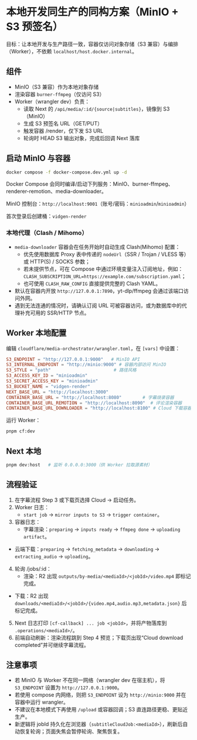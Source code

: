 # 本地开发同生产的同构方案（MinIO + S3 预签名）

目标：让本地开发与生产路径一致，容器仅访问对象存储（S3 兼容）与编排（Worker），不依赖 `localhost/host.docker.internal`。

## 组件

- MinIO（S3 兼容）作为本地对象存储
- 渲染容器 `burner-ffmpeg`（仅访问 S3）
- Worker（wrangler dev）负责：
  - 读取 Next 的 `/api/media/:id/{source|subtitles}`，镜像到 S3（MinIO）
  - 生成 S3 预签名 URL（GET/PUT）
  - 触发容器 /render，仅下发 S3 URL
  - 轮询时 HEAD S3 输出对象，完成后回调 Next 落库

## 启动 MinIO 与容器

```bash
docker compose -f docker-compose.dev.yml up -d
```

Docker Compose 会同时编译/启动下列服务：MinIO、burner-ffmpeg、renderer-remotion、media-downloader。

MinIO 控制台：`http://localhost:9001`（账号/密码：`minioadmin`/`minioadmin`）

首次登录后创建桶：`vidgen-render`

### 本地代理（Clash / Mihomo）

- `media-downloader` 容器会在任务开始时自动生成 Clash(Mihomo) 配置：
  - 优先使用数据库 Proxy 表中传递的 `nodeUrl`（SSR / Trojan / VLESS 等）或 HTTP(S) / SOCKS 参数；
  - 若未提供节点，可在 Compose 中通过环境变量注入订阅地址，例如：`CLASH_SUBSCRIPTION_URL=https://example.com/subscription.yaml`；
  - 也可使用 `CLASH_RAW_CONFIG` 直接提供完整的 Clash YAML。
- 默认在容器内开放 `http://127.0.0.1:7890`，yt-dlp/ffmpeg 会通过该端口访问外网。
- 遇到无法连通的情况时，请确认订阅 URL 可被容器访问，或为数据库中的代理补充可用的 SSR/HTTP 节点。

## Worker 本地配置

编辑 `cloudflare/media-orchestrator/wrangler.toml`，在 `[vars]` 中设置：

```toml
S3_ENDPOINT = "http://127.0.0.1:9000"   # MinIO API
S3_INTERNAL_ENDPOINT = "http://minio:9000" # 容器内部访问 MinIO
S3_STYLE = "path"                        # 路径风格
S3_ACCESS_KEY_ID = "minioadmin"
S3_SECRET_ACCESS_KEY = "minioadmin"
S3_BUCKET_NAME = "vidgen-render"
NEXT_BASE_URL = "http://localhost:3000"
CONTAINER_BASE_URL = "http://localhost:8080"        # 字幕烧录容器
CONTAINER_BASE_URL_REMOTION = "http://localhost:8090"  # 评论渲染容器
CONTAINER_BASE_URL_DOWNLOADER = "http://localhost:8100" # Cloud 下载容器
```

运行 Worker：

```bash
pnpm cf:dev
```

## Next 本地

```bash
pnpm dev:host   # 监听 0.0.0.0:3000（供 Worker 拉取源素材）
```

## 流程验证

1) 在字幕流程 Step 3 或下载页选择 Cloud → 启动任务。
2) Worker 日志：
   - `start job` → `mirror inputs to S3` → `trigger container`。
3) 容器日志：
   - 字幕渲染：`preparing` → `inputs ready` → `ffmpeg done` → `uploading artifact`。
- 云端下载：`preparing` → `fetching_metadata` → `downloading` → `extracting_audio` → `uploading`。
4) 轮询 /jobs/:id：
   - 渲染：R2 出现 `outputs/by-media/<mediaId>/<jobId>/video.mp4` 即标记完成。
- 下载：R2 出现 `downloads/<mediaId>/<jobId>/{video.mp4,audio.mp3,metadata.json}` 后标记完成。
5) Next 日志打印 `[cf-callback] ... job <jobId>`，并将产物落库到 `.operations/<mediaId>/`。
6) 前端自动刷新：渲染流程跳到 Step 4 预览；下载页出现“Cloud download completed”并可继续字幕流程。

## 注意事项

- 若 MinIO 与 Worker 不在同一网络（wrangler dev 在宿主机），将 `S3_ENDPOINT` 设置为 `http://127.0.0.1:9000`。
- 若使用 compose 内网络，则把 `S3_ENDPOINT` 设为 `http://minio:9000` 并在容器中运行 wrangler。
- 不建议在本地模式下再使用 `/upload` 或容器回调；S3 直连路径更稳、更贴近生产。
 - 新逻辑将 jobId 持久化在浏览器（`subtitleCloudJob:<mediaId>`），刷新后自动恢复轮询；页面失焦会暂停轮询、聚焦恢复。
